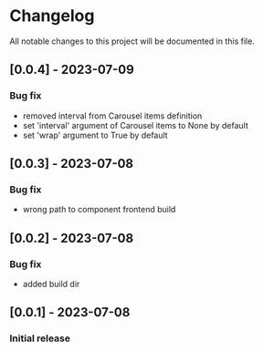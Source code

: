 # Changelog
All notable changes to this project will be documented in this file.

## [0.0.4] - 2023-07-09
### Bug fix
- removed interval from Carousel items definition
- set 'interval' argument of Carousel items to None by  default
- set 'wrap' argument to True by default

## [0.0.3] - 2023-07-08
### Bug fix
- wrong path to component frontend build

## [0.0.2] - 2023-07-08
### Bug fix
- added build dir

## [0.0.1] - 2023-07-08
### Initial release